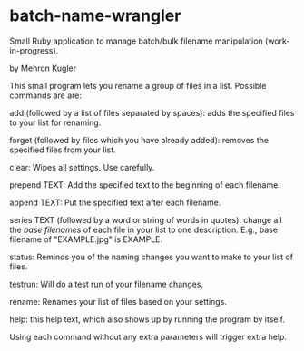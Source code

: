 batch-name-wrangler
===================

Small Ruby application to manage batch/bulk filename manipulation (work-in-progress).

by Mehron Kugler

This small program lets you rename a group of files in a list. Possible commands are are: 

add (followed by a list of files separated by spaces): adds the specified files to your list for renaming.

forget (followed by files which you have already added): removes the specified files from your list.

clear: Wipes all settings. Use carefully.

prepend TEXT: Add the specified text to the beginning of each filename.

append TEXT: Put the specified text after each filename.

series TEXT (followed by a word or string of words in quotes): change all the *base filenames* of each file in your list to one description. E.g., base filename of "EXAMPLE.jpg" is EXAMPLE.

status: Reminds you of the naming changes you want to make to your list of files.

testrun: Will do a test run of your filename changes.

rename: Renames your list of files based on your settings.

help: this help text, which also shows up by running the program by itself.

Using each command without any extra parameters will trigger extra help.
